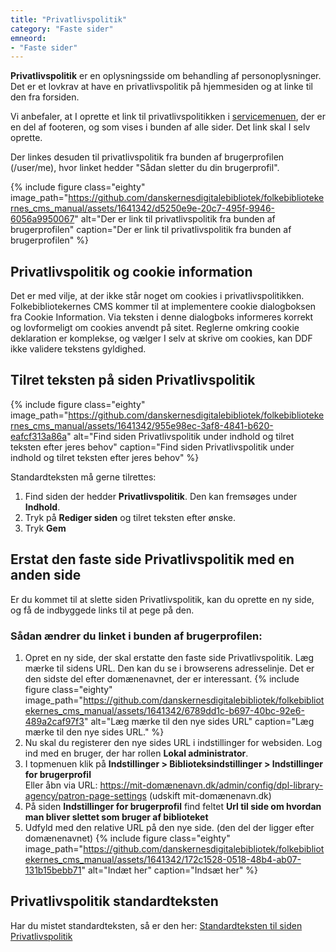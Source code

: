 ```yaml
---
title: "Privatlivspolitik"
category: "Faste sider"
emneord:
- "Faste sider"
---
```


**Privatlivspolitik** er en oplysningsside om behandling af personoplysninger. Det er et lovkrav at have en privatlivspolitik på hjemmesiden og at linke til den fra forsiden.

Vi anbefaler, at I oprette et link til privatlivspolitikken i [servicemenuen](https://www.folkebibliotekernescms.dk/main/indhold/footermenu/#servicemenuen-og-links-til-sociale-medier), der er en del af footeren, og som vises i bunden af alle sider. Det link skal I selv oprette.

Der linkes desuden til privatlivspolitik fra bunden af brugerprofilen (/user/me), hvor linket hedder "Sådan sletter du din brugerprofil".

{% include figure class="eighty" image_path="https://github.com/danskernesdigitalebibliotek/folkebibliotekernes_cms_manual/assets/1641342/d5250e9e-20c7-495f-9946-6056a9950067" alt="Der er link til privatlivspolitik fra bunden af brugerprofilen" caption="Der er link til privatlivspolitik fra bunden af brugerprofilen" %} 

## Privatlivspolitik og cookie information
Det er med vilje, at der ikke står noget om cookies i privatlivspolitikken. Folkebibliotekernes CMS kommer til at implementere cookie dialogboksen fra Cookie Information. Via teksten i denne dialogboks informeres korrekt og lovformeligt om cookies anvendt på sitet. Reglerne omkring cookie deklaration er komplekse, og vælger I selv at skrive om cookies, kan DDF ikke validere tekstens gyldighed.


## Tilret teksten på siden Privatlivspolitik

{% include figure class="eighty" image_path="https://github.com/danskernesdigitalebibliotek/folkebibliotekernes_cms_manual/assets/1641342/955e98ec-3af8-4841-b620-eafcf313a86a" alt="Find siden Privatlivspolitik under indhold og tilret teksten efter jeres behov" caption="Find siden Privatlivspolitik under indhold og tilret teksten efter jeres behov" %} 

Standardteksten må gerne tilrettes:
1. Find siden der hedder **Privatlivspolitik**. Den kan fremsøges under **Indhold**.
2. Tryk på **Rediger siden** og tilret teksten efter ønske.
3. Tryk **Gem**

## Erstat den faste side Privatlivspolitik med en anden side

Er du kommet til at slette siden Privatlivspolitik, kan du oprette en ny side, og få de indbyggede links til at pege på den.

### Sådan ændrer du linket i bunden af brugerprofilen:
1. Opret en ny side, der skal erstatte den faste side Privatlivspolitik. Læg mærke til sidens URL. Den kan du se i browserens adresselinje. Det er den sidste del efter domænenavnet, der er interessant.
   {% include figure class="eighty" image_path="https://github.com/danskernesdigitalebibliotek/folkebibliotekernes_cms_manual/assets/1641342/6789dd1c-b697-40bc-92e6-489a2caf97f3" alt="Læg mærke til den nye sides URL" caption="Læg mærke til den nye sides URL." %} 
3. Nu skal du registerer den nye sides URL i indstillinger for websiden. Log ind med en bruger, der har rollen **Lokal administrator**.
4. I topmenuen klik på **Indstillinger > Biblioteksindstillinger > Indstillinger for brugerprofil**\
Eller åbn via URL: https://mit-domænenavn.dk/admin/config/dpl-library-agency/patron-page-settings (udskift mit-domænenavn.dk)
5. På siden **Indstillinger for brugerprofil** find feltet **Url til side om hvordan man bliver slettet som bruger af biblioteket**
6. Udfyld med den relative URL på den nye side. (den del der ligger efter domænenavnet)
   {% include figure class="eighty" image_path="https://github.com/danskernesdigitalebibliotek/folkebibliotekernes_cms_manual/assets/1641342/172c1528-0518-48b4-ab07-131b15bebb71" alt="Indæt her" caption="Indsæt her" %} 

## Privatlivspolitik standardteksten
Har du mistet standardteksten, så er den her:
[Standardteksten til siden Privatlivspolitik](https://danskernesdigitalebibliotek.github.io/folkebibliotekernes_cms_manual/main/indhold/privatlivspolitik-standardtekst/)

